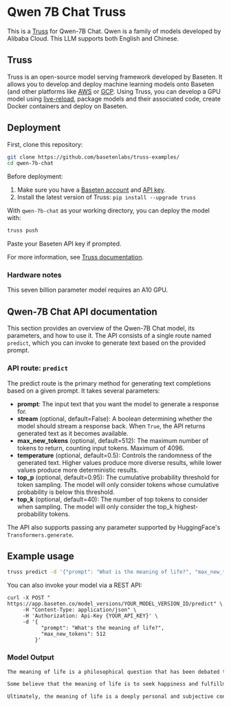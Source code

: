 # Qwen 7B Chat Truss

This is a [Truss](https://truss.baseten.co/) for Qwen-7B Chat. Qwen is a family of models developed by Alibaba Cloud. This LLM supports both English and Chinese.
## Truss

Truss is an open-source model serving framework developed by Baseten. It allows you to develop and deploy machine learning models onto Baseten (and other platforms like [AWS](https://truss.baseten.co/deploy/aws) or [GCP](https://truss.baseten.co/deploy/gcp). Using Truss, you can develop a GPU model using [live-reload](https://baseten.co/blog/technical-deep-dive-truss-live-reload), package models and their associated code, create Docker containers and deploy on Baseten.


## Deployment

First, clone this repository:

```sh
git clone https://github.com/basetenlabs/truss-examples/
cd qwen-7b-chat
```

Before deployment:

1. Make sure you have a [Baseten account](https://app.baseten.co/signup) and [API key](https://app.baseten.co/settings/account/api_keys).
2. Install the latest version of Truss: `pip install --upgrade truss`

With `qwen-7b-chat` as your working directory, you can deploy the model with:

```sh
truss push
```

Paste your Baseten API key if prompted.

For more information, see [Truss documentation](https://truss.baseten.co).


### Hardware notes

This seven billion parameter model requires an A10 GPU.

## Qwen-7B Chat API documentation

This section provides an overview of the Qwen-7B Chat model, its parameters, and how to use it. The API consists of a single route named  `predict`, which you can invoke to generate text based on the provided prompt.

### API route: `predict`

The predict route is the primary method for generating text completions based on a given prompt. It takes several parameters:

- __prompt__: The input text that you want the model to generate a response for.
- __stream__ (optional, default=False): A boolean determining whether the model should stream a response back. When `True`, the API returns generated text as it becomes available.
- __max_new_tokens__ (optional, default=512): The maximum number of tokens to return, counting input tokens. Maximum of 4096.
- __temperature__ (optional, default=0.5): Controls the randomness of the generated text. Higher values produce more diverse results, while lower values produce more deterministic results.
- __top_p__ (optional, default=0.95): The cumulative probability threshold for token sampling. The model will only consider tokens whose cumulative probability is below this threshold.
- __top_k__ (optional, default=40): The number of top tokens to consider when sampling. The model will only consider the top_k highest-probability tokens.

The API also supports passing any parameter supported by HuggingFace's `Transformers.generate`.

## Example usage

```sh
truss predict -d '{"prompt": "What is the meaning of life?", "max_new_tokens": 512}'
```

You can also invoke your model via a REST API:

```
curl -X POST " https://app.baseten.co/model_versions/YOUR_MODEL_VERSION_ID/predict" \
     -H "Content-Type: application/json" \
     -H 'Authorization: Api-Key {YOUR_API_KEY}' \
     -d '{
           "prompt": "What's the meaning of life?",
           "max_new_tokens": 512
         }'
```

### Model Output

```txt
The meaning of life is a philosophical question that has been debated throughout history. Different people have different beliefs and opinions about what the purpose of existence is, and there is no one definitive answer.

Some believe that the meaning of life is to seek happiness and fulfillment, while others think it is to serve a higher power or to fulfill a specific destiny. Some believe that life has no inherent meaning and that we must create our own purpose through our actions and experiences.

Ultimately, the meaning of life is a deeply personal and subjective concept that may vary from person to person. It is up to each individual to determine their own values and beliefs, and to create a purposeful life that aligns with those beliefs.
```

